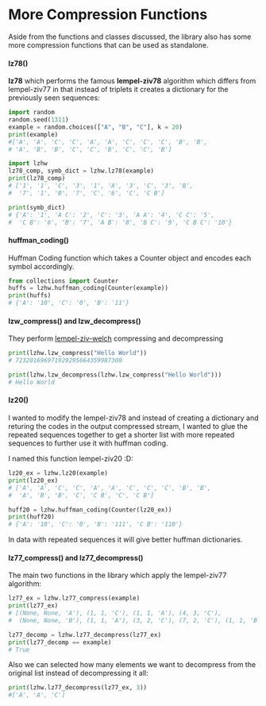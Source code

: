 # More Compression Functions

Aside from the functions and classes discussed, the library also has some more compression functions that can be used as standalone.

#### lz78()

**lz78** which performs the famous **lempel-ziv78** algorithm which differs from lempel-ziv77 in that instead of triplets it creates a dictionary for the previously seen sequences:
```python
import random
random.seed(1311)
example = random.choices(["A", "B", "C"], k = 20)
print(example)
#['A', 'A', 'C', 'C', 'A', 'A', 'C', 'C', 'C', 'B', 'B', 
# 'A', 'B', 'B', 'C', 'C', 'B', 'C', 'C', 'B']

import lzhw
lz78_comp, symb_dict = lzhw.lz78(example)
print(lz78_comp)
# ['1', '1', 'C', '3', '1', 'A', '3', 'C', '3', 'B', 
#  '7', '1', 'B', '7', 'C', '6', 'C', 'C B']

print(symb_dict)
# {'A': '1', 'A C': '2', 'C': '3', 'A A': '4', 'C C': '5', 
#  'C B': '6', 'B': '7', 'A B': '8', 'B C': '9', 'C B C': '10'}
```

#### huffman_coding()

Huffman Coding function which takes a Counter object and encodes each symbol accordingly.
```python
from collections import Counter
huffs = lzhw.huffman_coding(Counter(example))
print(huffs)
# {'A': '10', 'C': '0', 'B': '11'}
```

#### lzw_compress() and lzw_decompress()

They perform [lempel-ziv-welch](https://en.wikipedia.org/wiki/Lempel%E2%80%93Ziv%E2%80%93Welch) compressing and decompressing
```python
print(lzhw.lzw_compress("Hello World"))
# 723201696971929295664359987300

print(lzhw.lzw_decompress(lzhw.lzw_compress("Hello World")))
# Hello World
```

#### lz20()
I wanted to modify the lempel-ziv78 and instead of creating a dictionary and returing the codes in the output compressed stream, I wanted to glue the repeated sequences together to get a shorter list with more repeated sequences to further use it with huffman coding.

I named this function lempel-ziv20 :D:
```python
lz20_ex = lzhw.lz20(example)
print(lz20_ex)
# ['A', 'A', 'C', 'C', 'A', 'A', 'C', 'C', 'C', 'B', 'B', 
#  'A', 'B', 'B', 'C', 'C B', 'C', 'C B']

huff20 = lzhw.huffman_coding(Counter(lz20_ex))
print(huff20)
# {'A': '10', 'C': '0', 'B': '111', 'C B': '110'}
```

In data with repeated sequences it will give better huffman dictionaries.

#### lz77_compress() and lz77_decompress()

The main two functions in the library which apply the lempel-ziv77 algorithm:

```python
lz77_ex = lzhw.lz77_compress(example)
print(lz77_ex)
# [(None, None, 'A'), (1, 1, 'C'), (1, 1, 'A'), (4, 3, 'C'), 
#  (None, None, 'B'), (1, 1, 'A'), (3, 2, 'C'), (7, 2, 'C'), (1, 1, 'B')]

lz77_decomp = lzhw.lz77_decompress(lz77_ex)
print(lz77_decomp == example)
# True
```

Also we can selected how many elements we want to decompress from the original list instead of decompressing it all:

```python
print(lzhw.lz77_decompress(lz77_ex, 3))
#['A', 'A', 'C']
```